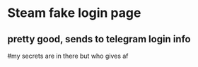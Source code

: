 # Steam fake login page

## pretty good, sends to telegram login info

#my secrets are in there but who gives af
